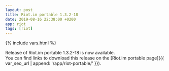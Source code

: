 ```yaml
---
layout: post
title: Riot.im portable 1.3.2-18
date: 2019-08-16 22:38:00 +0200
app: riot
tags: [riot]
---
```

{% include vars.html %}

Release of Riot.im portable 1.3.2-18 is now available.<br />
You can find links to download this release on the [Riot.im portable page]({{ var_seo_url | append: '/app/riot-portable/' }}).